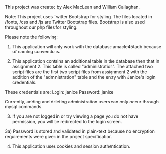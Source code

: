This project was created by Alex MacLean and William Callaghan.

Note: This project uses Twitter Bootstrap for styling. The files located in /fonts,  /css and /js
are Twitter Bootstrap files. Bootstrap is also used throughout our php files for styling.

Please note the following:

1) This application will only work with the database amacle45tadb because of naming conventions.

2) This application contains an additional table in the database then that in assignment 2.
This table is called "administration". The attached two script files are the first two script
files from assignment 2 with the addition of the "administration" table and the entry with
Janice's login credentials.

These credentials are:
Login: janice
Password: janice

Currently, adding and deleting administration users can only occur through mysql commands.

3) If you are not logged in or try viewing a page you do not have permission, you will be
redirected to the login screen.

3a) Password is stored and validated in plain-text because no encryption requirements were given
in the project specification.

4) This application uses cookies and session authentication.
